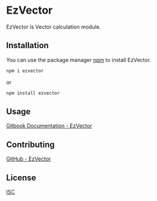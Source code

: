 # EzVector

EzVector is Vector calculation module.

## Installation

You can use the package manager [npm](https://www.npmjs.com/get-npm) to install EzVector.

```bash
npm i ezvector
```

or

```bash
npm install ezvector
```

## Usage

[Gitbook Documentation - EzVector](https://ezvector.abtonc.net)

## Contributing

[GitHub - EzVector](https://github.com/abtonc/EzVector)

## License

[ISC](https://opensource.org/licenses/ISC)
